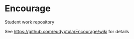 Encourage
=========

Student work repository

See https://github.com/eudyptula/Encourage/wiki for details
